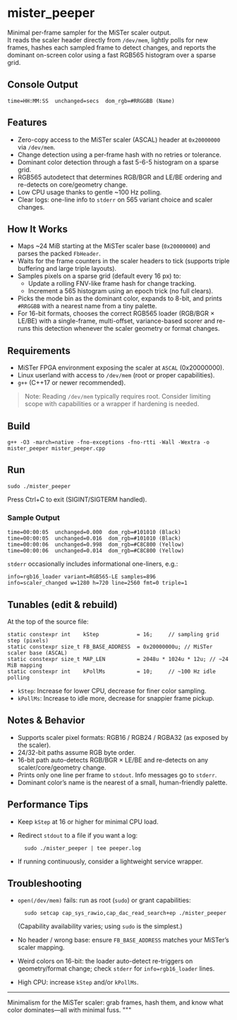 # mister_peeper

Minimal per-frame sampler for the MiSTer scaler output.  
It reads the scaler header directly from `/dev/mem`, lightly polls for new frames, hashes each sampled frame to detect changes, and reports the dominant on-screen color using a fast RGB565 histogram over a sparse grid.

## Console Output

    time=HH:MM:SS  unchanged=secs  dom_rgb=#RRGGBB (Name)

## Features

- Zero-copy access to the MiSTer scaler (ASCAL) header at `0x20000000` via `/dev/mem`.
- Change detection using a per-frame hash with no retries or tolerance.
- Dominant color detection through a fast 5-6-5 histogram on a sparse grid.
- RGB565 autodetect that determines RGB/BGR and LE/BE ordering and re-detects on core/geometry change.
- Low CPU usage thanks to gentle ~100 Hz polling.
- Clear logs: one-line info to `stderr` on 565 variant choice and scaler changes.

## How It Works

- Maps ~24 MiB starting at the MiSTer scaler base (`0x20000000`) and parses the packed `FbHeader`.
- Waits for the frame counters in the scaler headers to tick (supports triple buffering and large triple layouts).
- Samples pixels on a sparse grid (default every 16 px) to:
  - Update a rolling FNV-like frame hash for change tracking.
  - Increment a 565 histogram using an epoch trick (no full clears).
- Picks the mode bin as the dominant color, expands to 8-bit, and prints `#RRGGBB` with a nearest name from a tiny palette.
- For 16-bit formats, chooses the correct RGB565 loader (RGB/BGR × LE/BE) with a single-frame, multi-offset, variance-based scorer and re-runs this detection whenever the scaler geometry or format changes.

## Requirements

- MiSTer FPGA environment exposing the scaler at `ASCAL` (0x20000000).
- Linux userland with access to `/dev/mem` (root or proper capabilities).
- `g++` (C++17 or newer recommended).

> Note: Reading `/dev/mem` typically requires root. Consider limiting scope with capabilities or a wrapper if hardening is needed.

## Build

    g++ -O3 -march=native -fno-exceptions -fno-rtti -Wall -Wextra -o mister_peeper mister_peeper.cpp

## Run

    sudo ./mister_peeper

Press Ctrl+C to exit (SIGINT/SIGTERM handled).

### Sample Output

    time=00:00:05  unchanged=0.000  dom_rgb=#101010 (Black)
    time=00:00:05  unchanged=0.016  dom_rgb=#101010 (Black)
    time=00:00:06  unchanged=0.998  dom_rgb=#C8C800 (Yellow)
    time=00:00:06  unchanged=0.014  dom_rgb=#C8C800 (Yellow)

`stderr` occasionally includes informational one-liners, e.g.:

    info=rgb16_loader variant=RGB565-LE samples=896
    info=scaler_changed w=1280 h=720 line=2560 fmt=0 triple=1

## Tunables (edit & rebuild)

At the top of the source file:

    static constexpr int    kStep            = 16;     // sampling grid step (pixels)
    static constexpr size_t FB_BASE_ADDRESS  = 0x20000000u; // MiSTer scaler base (ASCAL)
    static constexpr size_t MAP_LEN          = 2048u * 1024u * 12u; // ~24 MiB mapping
    static constexpr int    kPollMs          = 10;     // ~100 Hz idle polling

- `kStep`: Increase for lower CPU, decrease for finer color sampling.
- `kPollMs`: Increase to idle more, decrease for snappier frame pickup.

## Notes & Behavior

- Supports scaler pixel formats: RGB16 / RGB24 / RGBA32 (as exposed by the scaler).
- 24/32-bit paths assume RGB byte order.
- 16-bit path auto-detects RGB/BGR × LE/BE and re-detects on any scaler/core/geometry change.
- Prints only one line per frame to `stdout`. Info messages go to `stderr`.
- Dominant color’s name is the nearest of a small, human-friendly palette.

## Performance Tips

- Keep `kStep` at 16 or higher for minimal CPU load.
- Redirect `stdout` to a file if you want a log:

        sudo ./mister_peeper | tee peeper.log

- If running continuously, consider a lightweight service wrapper.

## Troubleshooting

- `open(/dev/mem)` fails: run as root (`sudo`) or grant capabilities:

        sudo setcap cap_sys_rawio,cap_dac_read_search+ep ./mister_peeper

  (Capability availability varies; using `sudo` is the simplest.)

- No header / wrong base: ensure `FB_BASE_ADDRESS` matches your MiSTer’s scaler mapping.
- Weird colors on 16-bit: the loader auto-detect re-triggers on geometry/format change; check `stderr` for `info=rgb16_loader` lines.
- High CPU: increase `kStep` and/or `kPollMs`.

---

Minimalism for the MiSTer scaler: grab frames, hash them, and know what color dominates—all with minimal fuss.
"""
